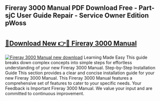## Fireray 3000 Manual PDF Download Free - Part-sjC User Guide Repair - Service Owner Edition pWoss

# <h2><a href="http://cf12824.oget.top/?id=Fireray+3000+Manual">🔗Download New 👉🔴 Fireray 3000 Manual</a></h2>

[![Fireray 3000 Manual new download](https://i.imgur.com/5g1atiW.png)](http://cf12824.oget.top/?id=Fireray+3000+Manual)
Learning Made Easy This guide breaks down complex concepts into simple steps for effortless understanding of your new Fireray 3000 Manual. Step-by-Step Installation Guide This section provides a clear and concise installation guide for your new Fireray 3000 Manual. This Fireray 3000 Manual features a comprehensive set of features to cater to your specific needs. Your Feedback is Important Fireray 3000 Manual. We value your input and are committed to continuous improvement.

